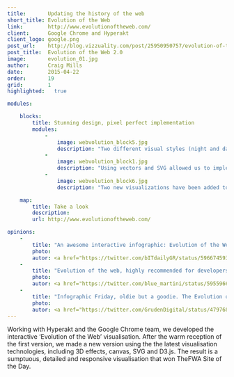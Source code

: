 ```yaml
---
title:       Updating the history of the web
short_title: Evolution of the Web
link:        http://www.evolutionoftheweb.com/
client:      Google Chrome and Hyperakt
client_logo: google.png
post_url:    http://blog.vizzuality.com/post/25950950757/evolution-of-the-web-2-0
post_title:  Evolution of the Web 2.0
image:       evolution_01.jpg
author:      Craig Mills
date:        2015-04-22
order:       19
grid:        1
highlighted:   true

modules:

    blocks:
        title: Stunning design, pixel perfect implementation
        modules:
            -
                image: webvolution_block5.jpg
                description: "Two different visual styles (night and day) for exploring web technologies and browser support."
            -
                image: webvolution_block1.jpg
                description: "Using vectors and SVG allowed us to implement zooming and panning of the visualization."
            -
                image: webvolution_block6.jpg
                description: "Two new visualizations have been added to the original version: number of users and web traffic evolution through the last 20 years."

    map:
        title: Take a look
        description:
        url: http://www.evolutionoftheweb.com/

opinions:
    -
        title: "An awesome interactive infographic: Evolution of the Web"
        photo: 
        autor: <a href="https://twitter.com/bITdailyGR/status/596674593961672704"> bIT Daily </a>
    -
        title: "Evolution of the web, highly recommended for developers, UX designers and geeks in general"
        photo: 
        autor: <a href="https://twitter.com/blue_martini/status/595596653970718720"> bIT Daily </a>
    -
        title: "Infographic Friday, oldie but a goodie. The Evolution of the web: Gives a fantastic view of browser evolution"
        photo:
        autor: <a href="https://twitter.com/GrudenDigital/status/479768387111768064"> Gruden </a>
---
```


Working with Hyperakt and the Google Chrome team, we developed the interactive ‘Evolution of the Web’ visualisation. After the warm reception of the first version, we made a new version using the the latest visualisation technologies, including 3D effects, canvas, SVG and D3.js. The result is a sumptuous, detailed and responsive visualisation that won TheFWA Site of the Day. 
